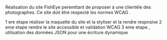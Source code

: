 Réalisation du site FishEye peremttant de proposer à une clientèle des photographes.
Ce site doit être respecté les normes WCAG .

1 ere etape réaliser la maquette du site et la styliser et la rendre respnsive
2 eme etape rendre le site accessible et validation WCAG
3 eme etape , utilisation des données JSON pour une écriture dynamique
